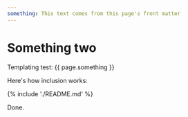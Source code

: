 ```yaml
---
something: This text comes from this page's front matter
---
```


# Something two

Templating test: {{ page.something }}

Here's how inclusion works:

{% include './README.md' %}

Done.
